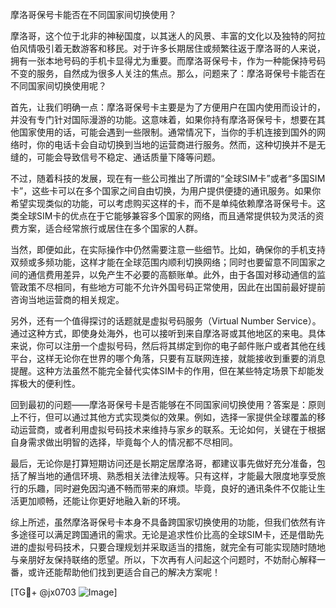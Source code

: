 摩洛哥保号卡能否在不同国家间切换使用？

摩洛哥，这个位于北非的神秘国度，以其迷人的风景、丰富的文化以及独特的阿拉伯风情吸引着无数游客和移民。对于许多长期居住或频繁往返于摩洛哥的人来说，拥有一张本地号码的手机卡显得尤为重要。而摩洛哥保号卡，作为一种能保持号码不变的服务，自然成为很多人关注的焦点。那么，问题来了：摩洛哥保号卡能否在不同国家间切换使用呢？

首先，让我们明确一点：摩洛哥保号卡主要是为了方便用户在国内使用而设计的，并没有专门针对国际漫游的功能。这意味着，如果你持有摩洛哥保号卡，想要在其他国家使用的话，可能会遇到一些限制。通常情况下，当你的手机连接到国外的网络时，你的电话卡会自动切换到当地的运营商进行服务。然而，这种切换并不是无缝的，可能会导致信号不稳定、通话质量下降等问题。

不过，随着科技的发展，现在有一些公司推出了所谓的“全球SIM卡”或者“多国SIM卡”，这些卡可以在多个国家之间自由切换，为用户提供便捷的通讯服务。如果你希望实现类似的功能，可以考虑购买这样的卡，而不是单纯依赖摩洛哥保号卡。这类全球SIM卡的优点在于它能够兼容多个国家的网络，而且通常提供较为灵活的资费方案，适合经常旅行或居住在多个国家的人群。

当然，即便如此，在实际操作中仍然需要注意一些细节。比如，确保你的手机支持双频或多频功能，这样才能在全球范围内顺利切换网络；同时也要留意不同国家之间的通信费用差异，以免产生不必要的高额账单。此外，由于各国对移动通信的监管政策不尽相同，有些地方可能不允许外国号码正常使用，因此在出国前最好提前咨询当地运营商的相关规定。

另外，还有一个值得探讨的话题就是虚拟号码服务（Virtual Number Service）。通过这种方式，即使身处海外，也可以接听到来自摩洛哥或其他地区的来电。具体来说，你可以注册一个虚拟号码，然后将其绑定到你的电子邮件账户或者其他在线平台，这样无论你在世界的哪个角落，只要有互联网连接，就能接收到重要的消息提醒。这种方法虽然不能完全替代实体SIM卡的作用，但在某些特定场景下却能发挥极大的便利性。

回到最初的问题——摩洛哥保号卡是否能够在不同国家间切换使用？答案是：原则上不行，但可以通过其他方式实现类似的效果。例如，选择一家提供全球覆盖的移动运营商，或者利用虚拟号码技术来维持与家乡的联系。无论如何，关键在于根据自身需求做出明智的选择，毕竟每个人的情况都不尽相同。

最后，无论你是打算短期访问还是长期定居摩洛哥，都建议事先做好充分准备，包括了解当地的通信环境、熟悉相关法律法规等。只有这样，才能最大限度地享受旅行的乐趣，同时避免因沟通不畅而带来的麻烦。毕竟，良好的通讯条件不仅能让生活更加顺畅，还能让你更好地融入新的环境。

综上所述，虽然摩洛哥保号卡本身不具备跨国家切换使用的功能，但我们依然有许多途径可以满足跨国通讯的需求。无论是追求性价比高的全球SIM卡，还是借助先进的虚拟号码技术，只要合理规划并采取适当的措施，就完全有可能实现随时随地与亲朋好友保持联络的愿望。所以，下次再有人问起这个问题时，不妨耐心解释一番，或许还能帮助他们找到更适合自己的解决方案呢！

[TG💪+ @jx0703 ![Image](https://github.com/user-attachments/assets/dbca1d08-cadb-493c-b0ec-ad6f7a83f270)]